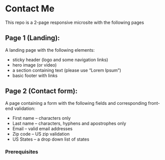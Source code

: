 # Contact Me
This repo is a 2-page responsive microsite with the following pages
 
## Page 1 (Landing):
A landing page with the following elements:
- sticky header (logo and some navigation links)
- hero image (or video)
- a section containing text (please use “Lorem Ipsum”)
- basic footer with links
 
## Page 2 (Contact form):
A page containing a form with the following fields and corresponding front-end validation:
- First name – characters only
- Last name – characters, hyphens and apostrophes only
- Email – valid email addresses
- Zip code – US zip validation
- US States – a drop down list of states

### Prerequisites
